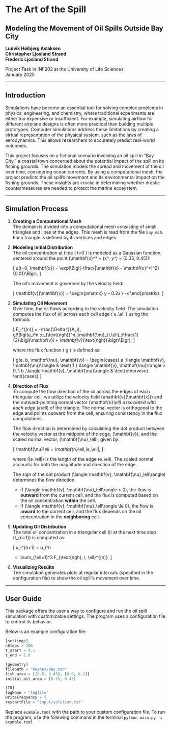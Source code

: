# The Art of the Spill

## Modeling the Movement of Oil Spills Outside Bay City

**Ludvik Høibjerg Aslaksen**  
**Christopher Ljosland Strand**  
**Frederic Ljosland Strand**  

Project Task in INF202 at the University of Life Sciences  
January 2025

---

## Introduction

Simulations have become an essential tool for solving complex problems in physics, engineering, and chemistry, where traditional experiments are either too expensive or insufficient. For example, simulating airflow for different airplane designs is often more practical than building multiple prototypes. Computer simulations address these limitations by creating a virtual representation of the physical system, such as the laws of aerodynamics. This allows researchers to accurately predict real-world outcomes.

This project focuses on a fictional scenario involving an oil spill in “Bay City,” a coastal town concerned about the potential impact of the spill on its fishing grounds. The simulation models the spread and movement of the oil over time, considering ocean currents. By using a computational mesh, the project predicts the oil spill’s movement and its environmental impact on the fishing grounds. These insights are crucial in determining whether drastic countermeasures are needed to protect the marine ecosystem.

---

## Simulation Process

1. **Creating a Computational Mesh**  
   The domain is divided into a computational mesh consisting of small triangles and lines at the edges. This mesh is read from the file `bay.msh`. Each triangle is defined by its vertices and edges.

2. **Modeling Initial Distribution**  
   The oil concentration at time \( t=0 \) is modeled as a Gaussian function, centered around the point \(\mathbf{x}^* = (x^*, y^*) = (0.35, 0.45)\):

   \[
   u(t=0, \mathbf{x}) = \exp\!\Bigl(-\frac{\|\mathbf{x} - \mathbf{x}^*\|^2}{0.01}\Bigr).
   \]

   The oil’s movement is governed by the velocity field:

   \[
   \mathbf{v}(\mathbf{x}) = 
   \begin{pmatrix}
       y - 0.2x \\
       -x
   \end{pmatrix}.
   \]

3. **Simulating Oil Movement**  
   Over time, the oil flows according to the velocity field. The simulation computes the flux of oil across each cell edge \( e_\ell \) using the formula:

   \[
   F_i^{(n)} 
   = -\frac{\Delta t}{A_i}\,
     g\!\Bigl(u_i^n,\;u_{\text{ngh}}^n,\;\mathbf{\nu}_{i,\ell},\;\tfrac{1}{2}\bigl(\mathbf{v}_i + \mathbf{v}_{\text{ngh}}\bigr)\Bigr),
   \]

   where the flux function \( g \) is defined as:

   \[
   g(a, b, \mathbf{\nu}, \mathbf{v}) =
   \begin{cases}
       a \,\langle \mathbf{v}, \mathbf{\nu}\rangle & \text{if } \langle \mathbf{v}, \mathbf{\nu}\rangle > 0, \\
       b \,\langle \mathbf{v}, \mathbf{\nu}\rangle & \text{otherwise}.
   \end{cases}
   \]

4. **Direction of Flux**  
   To compute the flow direction of the oil across the edges of each triangular cell, we utilize the velocity field \(\mathbf{v}(\mathbf{x})\) and the outward-pointing normal vector \(\mathbf{n}_\ell\) associated with each edge \(e_\ell\) of the triangle. The normal vector is orthogonal to the edge and points outward from the cell, ensuring consistency in the flux computations.

   The flow direction is determined by calculating the dot product between the velocity vector at the midpoint of the edge, \(\mathbf{v}\), and the scaled normal vector, \(\mathbf{\nu}_\ell\), given by:

   \[
   \mathbf{\nu}_\ell = \mathbf{n}_\ell\,\|e_\ell\|,
   \]

   where \(\|e_\ell\|\) is the length of the edge \(e_\ell\). The scaled normal accounts for both the magnitude and direction of the edge.

   The sign of the dot product \(\langle \mathbf{v}, \mathbf{\nu}_\ell\rangle\) determines the flow direction:

   - If \(\langle \mathbf{v}, \mathbf{\nu}_\ell\rangle > 0\), the flow is **outward** from the current cell, and the flux is computed based on the oil concentration **within** the cell.
   - If \(\langle \mathbf{v}, \mathbf{\nu}_\ell\rangle \le 0\), the flow is **inward** to the current cell, and the flux depends on the oil concentration in the **neighboring** cell.

5. **Updating Oil Distribution**  
   The total oil concentration in a triangular cell \(i\) at the next time step \(t_{n+1}\) is computed as:

   \[
   u_i^{n+1} 
   = u_i^n 
     + \sum_{\ell=1}^3 
       F_{\text{ngh}, i, \ell}^{(n)}.
   \]

6. **Visualizing Results**  
   The simulation generates plots at regular intervals (specified in the configuration file) to show the oil spill’s movement over time.


---

## User Guide

This package offers the user a way to configure and run the oil spill simulation with customizable settings. The program uses a configuration file to control its behavior.

Below is an example configuration file:

```python
[settings]
nSteps = 100
t_start = 0.1
t_end = 1.0

[geometry]
filepath = "meshes/bay.msh"
fish_area = [[0.0, 0.45], [0.0, 0.2]]
initial_oil_area = [0.35, 0.45]

[IO]
logName = "logfile"
writeFrequency = 5
restartFile = "input/solution.txt"
```

Replace `example.toml` with the path to your custom configuration file.
To run the program, use the following command in the terminal
`python main.py -c example.toml`
